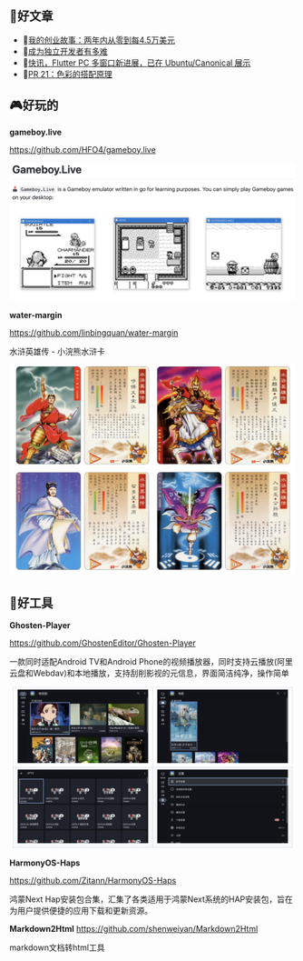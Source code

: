 
## 📖好文章 
* 📄[我的创业故事：两年内从零到每4.5万美元](https://juejin.cn/post/7300825244704849920)
* 📄[成为独立开发者有多难](https://juejin.cn/post/7304537109851144243)
* 📄[快讯，Flutter PC 多窗口新进展，已在 Ubuntu/Canonical 展示](https://juejin.cn/post/7431894641426202636)
* 📄[PR 21：色彩的搭配原理](https://juejin.cn/post/7157718554991656990)


## 🎮好玩的

**gameboy.live**

https://github.com/HFO4/gameboy.live

 ![20241118131824.png](imgs/20241118131824.png)

**water-margin**

https://github.com/linbingquan/water-margin

水浒英雄传 - 小浣熊水浒卡

 ![20241119172709.png](imgs/20241119172709.png)



## 🔨好工具

**Ghosten-Player**

https://github.com/GhostenEditor/Ghosten-Player

一款同时适配Android TV和Android Phone的视频播放器，同时支持云播放(阿里云盘和Webdav)和本地播放，支持刮削影视的元信息，界面简洁纯净，操作简单

 ![20241118132244.png](imgs/20241118132244.png)


**HarmonyOS-Haps**

https://github.com/Zitann/HarmonyOS-Haps

鸿蒙Next Hap安装包合集，汇集了各类适用于鸿蒙Next系统的HAP安装包，旨在为用户提供便捷的应用下载和更新资源。

**Markdown2Html**
https://github.com/shenweiyan/Markdown2Html

markdown文档转html工具
